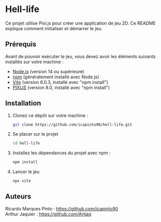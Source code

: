 # Hell-life

Ce projet utilise Pixi.js pour créer une application de jeu 2D. Ce README explique comment initialiser et démarrer le jeu.

## Prérequis

Avant de pouvoir exécuter le jeu, vous devez avoir les éléments suivants installés sur votre machine :

- [Node.js](https://nodejs.org/) (version 14 ou supérieure)
- [npm](https://www.npmjs.com/) (généralement installé avec Node.js)
- [Vite](https://www.npmjs.com) (version 6.0.3, installé avec "npm install")
- [PIXIJS](https://pixijs.com) (version 8.0, installé avec "npm install")

## Installation

1. Clonez ce dépôt sur votre machine :

   ```bash
   git clone https://github.com/icapinto90/hell-life.git
    ```
2. Se placer sur le projet
    ```bash
   cd hell-life
3. Installez les dépendances du projet avec npm :

    ```bash
   npm install
    ```
4. Lancer le jeu
    ```bash
   npx vite
    ```
## Auteurs
Ricardo Marques Pinto : https://github.com/icapinto90 <br>
Arthur Jaquier : https://github.com/Artjaq
